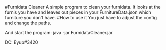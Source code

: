 #Furnidata Cleaner
A simple program to clean your furnidata.
It looks at the furnis you have and leaves out pieces in your FurnitureData.json which furniture you don't have.
#How to use it
You just have to adjust the config and change the paths.

And start the program:  java -jar FurnidataCleaner.jar

DC: Eyup#3420



